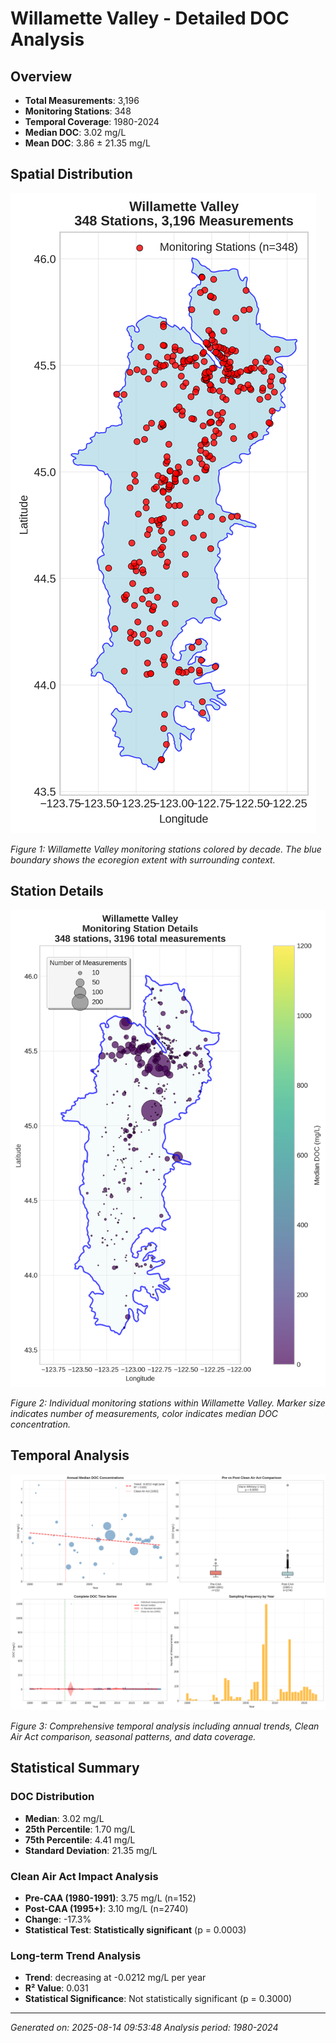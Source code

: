 # Willamette Valley - Detailed DOC Analysis

## Overview
- **Total Measurements**: 3,196
- **Monitoring Stations**: 348
- **Temporal Coverage**: 1980-2024
- **Median DOC**: 3.02 mg/L
- **Mean DOC**: 3.86 ± 21.35 mg/L

## Spatial Distribution

![Ecoregion Overview](Willamette_Valley_overview_map.png)

*Figure 1: Willamette Valley monitoring stations colored by decade. The blue boundary shows the ecoregion extent with surrounding context.*

## Station Details

![Station Details](Willamette_Valley_stations.png)

*Figure 2: Individual monitoring stations within Willamette Valley. Marker size indicates number of measurements, color indicates median DOC concentration.*

## Temporal Analysis

![Time Series Analysis](Willamette_Valley_timeseries.png)

*Figure 3: Comprehensive temporal analysis including annual trends, Clean Air Act comparison, seasonal patterns, and data coverage.*

## Statistical Summary

### DOC Distribution
- **Median**: 3.02 mg/L
- **25th Percentile**: 1.70 mg/L  
- **75th Percentile**: 4.41 mg/L
- **Standard Deviation**: 21.35 mg/L

### Clean Air Act Impact Analysis

- **Pre-CAA (1980-1991)**: 3.75 mg/L (n=152)
- **Post-CAA (1995+)**: 3.10 mg/L (n=2740)
- **Change**: -17.3%
- **Statistical Test**: **Statistically significant** (p = 0.0003)

### Long-term Trend Analysis

- **Trend**: decreasing at -0.0212 mg/L per year
- **R² Value**: 0.031
- **Statistical Significance**: Not statistically significant (p = 0.3000)


---
*Generated on: 2025-08-14 09:53:48*
*Analysis period: 1980-2024*
